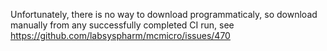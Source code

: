 Unfortunately, there is no way to download programmaticaly, 
so download manually from any successfully completed CI run, see https://github.com/labsyspharm/mcmicro/issues/470